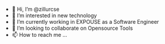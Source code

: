 - 👋 Hi, I’m @zillurcse
- 👀 I’m interested in new technology
- 🌱 I’m currently working in EXPOUSE as a Software Engineer
- 💞️ I’m looking to collaborate on Opensource Tools
- 📫 How to reach me ...

<!---
zillurcse/zillurcse is a ✨ special ✨ repository because its `README.md` (this file) appears on your GitHub profile.
You can click the Preview link to take a look at your changes.
--->
